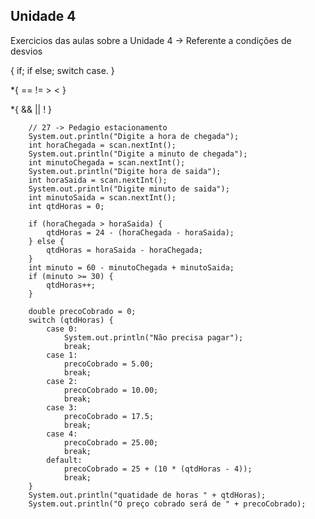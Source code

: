## Unidade 4

Exercicios das aulas sobre a Unidade 4 -> Referente a condições de desvios

{
    if;
    if else;
    switch case.
}

*{
    ==
    !=
    >
    <
}

*{
    &&
    ||
    !
}

        // 27 -> Pedagio estacionamento
        System.out.println("Digite a hora de chegada");
        int horaChegada = scan.nextInt();
        System.out.println("Digite a minuto de chegada");
        int minutoChegada = scan.nextInt();
        System.out.println("Digite hora de saida");
        int horaSaida = scan.nextInt();
        System.out.println("Digite minuto de saida");
        int minutoSaida = scan.nextInt();
        int qtdHoras = 0;

        if (horaChegada > horaSaida) {
            qtdHoras = 24 - (horaChegada - horaSaida);
        } else {
            qtdHoras = horaSaida - horaChegada;
        }
        int minuto = 60 - minutoChegada + minutoSaida;
        if (minuto >= 30) {
            qtdHoras++;
        }

        double precoCobrado = 0;
        switch (qtdHoras) {
            case 0:
                System.out.println("Não precisa pagar");
                break;
            case 1:
                precoCobrado = 5.00;
                break;
            case 2:
                precoCobrado = 10.00;
                break;
            case 3:
                precoCobrado = 17.5;
                break;
            case 4:
                precoCobrado = 25.00;
                break;
            default:
                precoCobrado = 25 + (10 * (qtdHoras - 4));
                break;
        }
        System.out.println("quatidade de horas " + qtdHoras);
        System.out.println("O preço cobrado será de " + precoCobrado);
